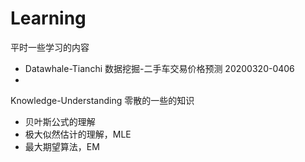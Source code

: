 # Learning
平时一些学习的内容
* Datawhale-Tianchi 数据挖掘-二手车交易价格预测 20200320-0406
* 

Knowledge-Understanding
零散的一些的知识
* 贝叶斯公式的理解
* 极大似然估计的理解，MLE
* 最大期望算法，EM
